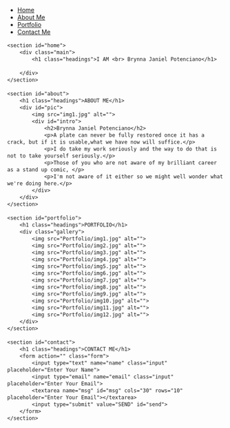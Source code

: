 <!DOCTYPE html>
<html lang="en">

<head>
    <meta charset="UTF-8">
    <meta name="viewport" content="width=device-width, initial-scale=1.0">
    <title>Document</title>
    <link rel="stylesheet" href="style.css">
    <link rel="stylesheet" media="screen and (max-width:800px)" href="tablet.css">
</head>

<body>
    <nav class="navbar">
        <ul>
            <li><a href="#home">Home</a></li>
            <li><a href="#about">About Me</a></li>
            <li><a href="#portfolio">Portfolio</a></li>
            <li><a href="#contact">Contact Me</a></li>
        </ul>
    </nav>

    <section id="home">
        <div class="main">
            <h1 class="headings">I AM <br> Brynna Janiel Potenciano</h1>

        </div>
    </section>

    <section id="about">
        <h1 class="headings">ABOUT ME</h1>
        <div id="pic">
            <img src="img1.jpg" alt="">
            <div id="intro">
                <h2>Brynna Janiel Potenciano</h2>
                <p>A plate can never be fully restored once it has a crack, but if it is usable,what we have now will suffice.</p>
                <p>I do take my work seriously and the way to do that is not to take yourself seriously.</p>
                <p>Those of you who are not aware of my brilliant career as a stand up comic, </p>
                <p>I'm not aware of it either so we might well wonder what we're doing here.</p>
            </div>
        </div>
    </section>

    <section id="portfolio">
        <h1 class="headings">PORTFOLIO</h1>
        <div class="gallery">
            <img src="Portfolio/img1.jpg" alt="">
            <img src="Portfolio/img2.jpg" alt="">
            <img src="Portfolio/img3.jpg" alt="">
            <img src="Portfolio/img4.jpg" alt="">
            <img src="Portfolio/img5.jpg" alt="">
            <img src="Portfolio/img6.jpg" alt="">
            <img src="Portfolio/img7.jpg" alt="">
            <img src="Portfolio/img8.jpg" alt="">
            <img src="Portfolio/img9.jpg" alt="">
            <img src="Portfolio/img10.jpg" alt="">
            <img src="Portfolio/img11.jpg" alt="">
            <img src="Portfolio/img12.jpg" alt="">
        </div>
    </section>

    <section id="contact">
        <h1 class="headings">CONTACT ME</h1>
        <form action="" class="form">
            <input type="text" name="name" class="input" placeholder="Enter Your Name">
            <input type="email" name="email" class="input" placeholder="Enter Your Email">
            <textarea name="msg" id="msg" cols="30" rows="10" placeholder="Enter Your Email"></textarea>
            <input type="submit" value="SEND" id="send">
        </form>
    </section>
</body>

</html>
